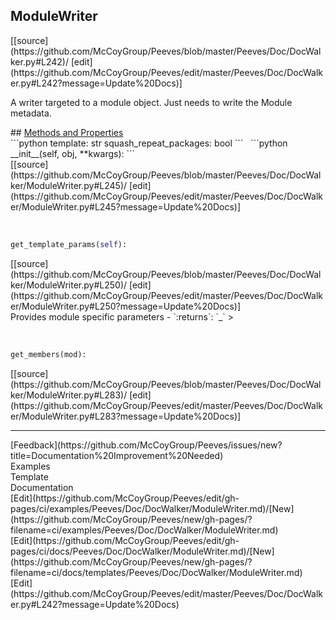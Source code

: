 ## <a id="Peeves.Doc.DocWalker.ModuleWriter">ModuleWriter</a> 

<div class="docs-source-link" markdown="1">
[[source](https://github.com/McCoyGroup/Peeves/blob/master/Peeves/Doc/DocWalker.py#L242)/
[edit](https://github.com/McCoyGroup/Peeves/edit/master/Peeves/Doc/DocWalker.py#L242?message=Update%20Docs)]
</div>

A writer targeted to a module object. Just needs to write the Module metadata.







<div class="collapsible-section">
 <div class="collapsible-section collapsible-section-header" markdown="1">
## <a class="collapse-link" data-toggle="collapse" href="#methods" markdown="1"> Methods and Properties</a> <a class="float-right" data-toggle="collapse" href="#methods"><i class="fa fa-chevron-down"></i></a>
 </div>
 <div class="collapsible-section collapsible-section-body collapse " id="methods" markdown="1">
 ```python
template: str
squash_repeat_packages: bool
```
<a id="Peeves.Doc.DocWalker.ModuleWriter.__init__" class="docs-object-method">&nbsp;</a> 
```python
__init__(self, obj, **kwargs): 
```
<div class="docs-source-link" markdown="1">
[[source](https://github.com/McCoyGroup/Peeves/blob/master/Peeves/Doc/DocWalker/ModuleWriter.py#L245)/
[edit](https://github.com/McCoyGroup/Peeves/edit/master/Peeves/Doc/DocWalker/ModuleWriter.py#L245?message=Update%20Docs)]
</div>


<a id="Peeves.Doc.DocWalker.ModuleWriter.get_template_params" class="docs-object-method">&nbsp;</a> 
```python
get_template_params(self): 
```
<div class="docs-source-link" markdown="1">
[[source](https://github.com/McCoyGroup/Peeves/blob/master/Peeves/Doc/DocWalker/ModuleWriter.py#L250)/
[edit](https://github.com/McCoyGroup/Peeves/edit/master/Peeves/Doc/DocWalker/ModuleWriter.py#L250?message=Update%20Docs)]
</div>
Provides module specific parameters
  - `:returns`: `_`
    >


<a id="Peeves.Doc.DocWalker.ModuleWriter.get_members" class="docs-object-method">&nbsp;</a> 
```python
get_members(mod): 
```
<div class="docs-source-link" markdown="1">
[[source](https://github.com/McCoyGroup/Peeves/blob/master/Peeves/Doc/DocWalker/ModuleWriter.py#L283)/
[edit](https://github.com/McCoyGroup/Peeves/edit/master/Peeves/Doc/DocWalker/ModuleWriter.py#L283?message=Update%20Docs)]
</div>
 </div>
</div>











---


<div markdown="1" class="text-muted">
<div class="container">
  <div class="row">
   <div class="col" markdown="1">
[Feedback](https://github.com/McCoyGroup/Peeves/issues/new?title=Documentation%20Improvement%20Needed)   
</div>
</div>
  <div class="row">
   <div class="col" markdown="1">
Examples   
</div>
   <div class="col" markdown="1">
Template   
</div>
   <div class="col" markdown="1">
Documentation   
</div>
</div>
  <div class="row">
   <div class="col" markdown="1">
[Edit](https://github.com/McCoyGroup/Peeves/edit/gh-pages/ci/examples/Peeves/Doc/DocWalker/ModuleWriter.md)/[New](https://github.com/McCoyGroup/Peeves/new/gh-pages/?filename=ci/examples/Peeves/Doc/DocWalker/ModuleWriter.md)   
</div>
   <div class="col" markdown="1">
[Edit](https://github.com/McCoyGroup/Peeves/edit/gh-pages/ci/docs/Peeves/Doc/DocWalker/ModuleWriter.md)/[New](https://github.com/McCoyGroup/Peeves/new/gh-pages/?filename=ci/docs/templates/Peeves/Doc/DocWalker/ModuleWriter.md)   
</div>
   <div class="col" markdown="1">
[Edit](https://github.com/McCoyGroup/Peeves/edit/master/Peeves/Doc/DocWalker.py#L242?message=Update%20Docs)   
</div>
</div>
</div>
</div>